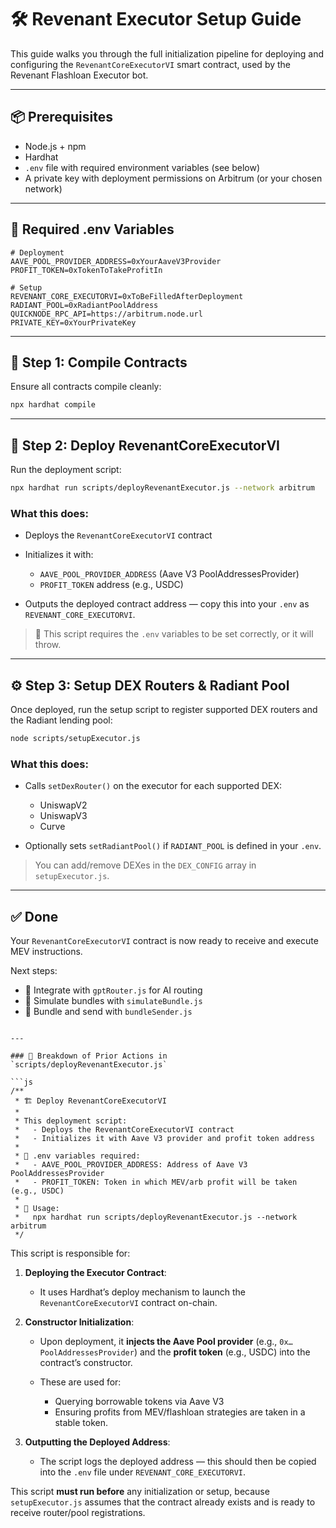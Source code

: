 # 🛠️ Revenant Executor Setup Guide

This guide walks you through the full initialization pipeline for deploying and configuring the `RevenantCoreExecutorVI` smart contract, used by the Revenant Flashloan Executor bot.

---

## 📦 Prerequisites

- Node.js + npm
- Hardhat
- `.env` file with required environment variables (see below)
- A private key with deployment permissions on Arbitrum (or your chosen network)

---

## 🔐 Required .env Variables

```env
# Deployment
AAVE_POOL_PROVIDER_ADDRESS=0xYourAaveV3Provider
PROFIT_TOKEN=0xTokenToTakeProfitIn

# Setup
REVENANT_CORE_EXECUTORVI=0xToBeFilledAfterDeployment
RADIANT_POOL=0xRadiantPoolAddress
QUICKNODE_RPC_API=https://arbitrum.node.url
PRIVATE_KEY=0xYourPrivateKey
````

---

## 🚧 Step 1: Compile Contracts

Ensure all contracts compile cleanly:

```bash
npx hardhat compile
```

---

## 🚀 Step 2: Deploy RevenantCoreExecutorVI

Run the deployment script:

```bash
npx hardhat run scripts/deployRevenantExecutor.js --network arbitrum
```

### What this does:

* Deploys the `RevenantCoreExecutorVI` contract
* Initializes it with:

  * `AAVE_POOL_PROVIDER_ADDRESS` (Aave V3 PoolAddressesProvider)
  * `PROFIT_TOKEN` address (e.g., USDC)
* Outputs the deployed contract address — copy this into your `.env` as `REVENANT_CORE_EXECUTORVI`.

> 📌 This script requires the `.env` variables to be set correctly, or it will throw.

---

## ⚙️ Step 3: Setup DEX Routers & Radiant Pool

Once deployed, run the setup script to register supported DEX routers and the Radiant lending pool:

```bash
node scripts/setupExecutor.js
```

### What this does:

* Calls `setDexRouter()` on the executor for each supported DEX:

  * UniswapV2
  * UniswapV3
  * Curve
* Optionally sets `setRadiantPool()` if `RADIANT_POOL` is defined in your `.env`.

> You can add/remove DEXes in the `DEX_CONFIG` array in `setupExecutor.js`.

---

## ✅ Done

Your `RevenantCoreExecutorVI` contract is now ready to receive and execute MEV instructions.

Next steps:

* 🧠 Integrate with `gptRouter.js` for AI routing
* 🧪 Simulate bundles with `simulateBundle.js`
* 🚀 Bundle and send with `bundleSender.js`

````

---

### 🧠 Breakdown of Prior Actions in `scripts/deployRevenantExecutor.js`

```js
/**
 * 🏗️ Deploy RevenantCoreExecutorVI
 *
 * This deployment script:
 *   - Deploys the RevenantCoreExecutorVI contract
 *   - Initializes it with Aave V3 provider and profit token address
 *
 * 📄 .env variables required:
 *   - AAVE_POOL_PROVIDER_ADDRESS: Address of Aave V3 PoolAddressesProvider
 *   - PROFIT_TOKEN: Token in which MEV/arb profit will be taken (e.g., USDC)
 *
 * 📌 Usage:
 *   npx hardhat run scripts/deployRevenantExecutor.js --network arbitrum
 */
````

This script is responsible for:

1. **Deploying the Executor Contract**:

   * It uses Hardhat’s deploy mechanism to launch the `RevenantCoreExecutorVI` contract on-chain.

2. **Constructor Initialization**:

   * Upon deployment, it **injects the Aave Pool provider** (e.g., `0x…PoolAddressesProvider`) and the **profit token** (e.g., USDC) into the contract’s constructor.
   * These are used for:

     * Querying borrowable tokens via Aave V3
     * Ensuring profits from MEV/flashloan strategies are taken in a stable token.

3. **Outputting the Deployed Address**:

   * The script logs the deployed address — this should then be copied into the `.env` file under `REVENANT_CORE_EXECUTORVI`.

This script **must run before** any initialization or setup, because `setupExecutor.js` assumes that the contract already exists and is ready to receive router/pool registrations.

